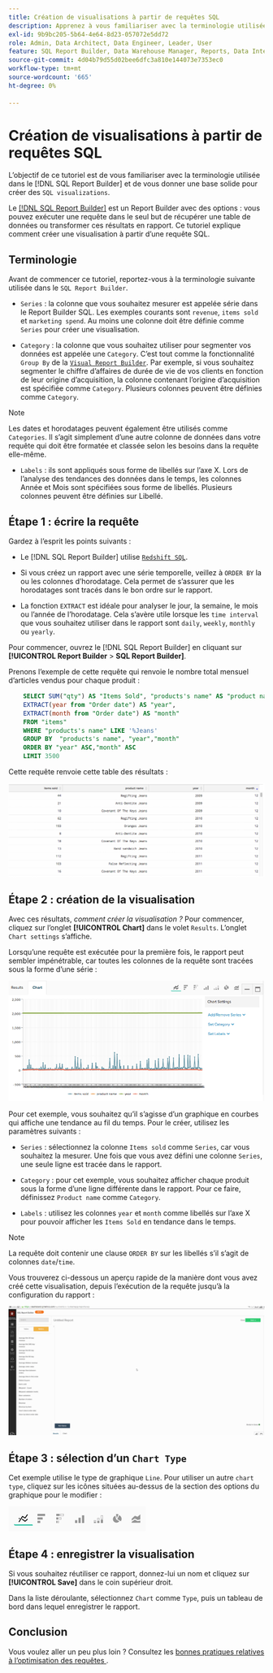 ```yaml
---
title: Création de visualisations à partir de requêtes SQL
description: Apprenez à vous familiariser avec la terminologie utilisée dans SQL Report Builder et à vous donner une base solide pour créer des visualisations SQL.
exl-id: 9b9bc205-5b64-4e64-8d23-057072e5dd72
role: Admin, Data Architect, Data Engineer, Leader, User
feature: SQL Report Builder, Data Warehouse Manager, Reports, Data Integration
source-git-commit: 4d04b79d55d02bee6dfc3a810e144073e7353ec0
workflow-type: tm+mt
source-wordcount: '665'
ht-degree: 0%

---
```


# Création de visualisations à partir de requêtes SQL

L’objectif de ce tutoriel est de vous familiariser avec la terminologie utilisée dans le [!DNL SQL Report Builder] et de vous donner une base solide pour créer des `SQL visualizations`.

Le [[!DNL SQL Report Builder]](../data-analyst/dev-reports/sql-rpt-bldr.md) est un Report Builder avec des options : vous pouvez exécuter une requête dans le seul but de récupérer une table de données ou transformer ces résultats en rapport. Ce tutoriel explique comment créer une visualisation à partir d’une requête SQL.

## Terminologie

Avant de commencer ce tutoriel, reportez-vous à la terminologie suivante utilisée dans le `SQL Report Builder`.

- `Series` : la colonne que vous souhaitez mesurer est appelée série dans le Report Builder SQL. Les exemples courants sont `revenue`, `items sold` et `marketing spend`. Au moins une colonne doit être définie comme `Series` pour créer une visualisation.

- `Category` : la colonne que vous souhaitez utiliser pour segmenter vos données est appelée une `Category`. C’est tout comme la fonctionnalité `Group By` de la [`Visual Report Builder`](../data-user/reports/ess-rpt-build-visual.md). Par exemple, si vous souhaitez segmenter le chiffre d’affaires de durée de vie de vos clients en fonction de leur origine d’acquisition, la colonne contenant l’origine d’acquisition est spécifiée comme `Category`. Plusieurs colonnes peuvent être définies comme `Category`.

>[!NOTE]
>
>Les dates et horodatages peuvent également être utilisés comme `Categories`. Il s’agit simplement d’une autre colonne de données dans votre requête qui doit être formatée et classée selon les besoins dans la requête elle-même.

- `Labels` : ils sont appliqués sous forme de libellés sur l’axe X. Lors de l’analyse des tendances des données dans le temps, les colonnes Année et Mois sont spécifiées sous forme de libellés. Plusieurs colonnes peuvent être définies sur Libellé.

## Étape 1 : écrire la requête

Gardez à l’esprit les points suivants :

- Le [!DNL SQL Report Builder] utilise [`Redshift SQL`](https://docs.aws.amazon.com/redshift/latest/dg/c_redshift-and-postgres-sql.html).

- Si vous créez un rapport avec une série temporelle, veillez à `ORDER BY` la ou les colonnes d’horodatage. Cela permet de s’assurer que les horodatages sont tracés dans le bon ordre sur le rapport.

- La fonction `EXTRACT` est idéale pour analyser le jour, la semaine, le mois ou l’année de l’horodatage. Cela s’avère utile lorsque les `time interval` que vous souhaitez utiliser dans le rapport sont `daily`, `weekly`, `monthly` ou `yearly`.

Pour commencer, ouvrez le [!DNL SQL Report Builder] en cliquant sur **[!UICONTROL Report Builder** > **SQL Report Builder]**.

Prenons l’exemple de cette requête qui renvoie le nombre total mensuel d’articles vendus pour chaque produit :

```sql
    SELECT SUM("qty") AS "Items Sold", "products's name" AS "product name",
    EXTRACT(year from "Order date") AS "year",
    EXTRACT(month from "Order date") AS "month"
    FROM "items"
    WHERE "products's name" LIKE '%Jeans'
    GROUP BY  "products's name", "year","month"
    ORDER BY "year" ASC,"month" ASC
    LIMIT 3500
```

Cette requête renvoie cette table des résultats :

![Tableau présentant les résultats des requêtes SQL avec les articles vendus par produit, année et mois](../assets/SQL_results_table.png)

## Étape 2 : création de la visualisation

Avec ces résultats, *comment créer la visualisation ?* Pour commencer, cliquez sur l’onglet **[!UICONTROL Chart]** dans le volet `Results`. L’onglet `Chart settings` s’affiche.

Lorsqu’une requête est exécutée pour la première fois, le rapport peut sembler impénétrable, car toutes les colonnes de la requête sont tracées sous la forme d’une série :

![Rapport SQL initial avec toutes les colonnes tracées en série](../assets/SQL_initial_report_results.png)

Pour cet exemple, vous souhaitez qu’il s’agisse d’un graphique en courbes qui affiche une tendance au fil du temps. Pour le créer, utilisez les paramètres suivants :

- `Series` : sélectionnez la colonne `Items sold` comme `Series`, car vous souhaitez la mesurer. Une fois que vous avez défini une colonne `Series`, une seule ligne est tracée dans le rapport.

- `Category` : pour cet exemple, vous souhaitez afficher chaque produit sous la forme d’une ligne différente dans le rapport. Pour ce faire, définissez `Product name` comme `Category`.

- `Labels` : utilisez les colonnes `year` et `month` comme libellés sur l’axe X pour pouvoir afficher les `Items Sold` en tendance dans le temps.

>[!NOTE]
>
>La requête doit contenir une clause `ORDER BY` sur les libellés s’il s’agit de colonnes `date`/`time`.

Vous trouverez ci-dessous un aperçu rapide de la manière dont vous avez créé cette visualisation, depuis l’exécution de la requête jusqu’à la configuration du rapport :

![Démonstration animée de la configuration des paramètres de visualisation des rapports SQL](../assets/SQL_report_settings.gif)

## Étape 3 : sélection d’un `Chart Type`

Cet exemple utilise le type de graphique `Line`. Pour utiliser un autre `chart type`, cliquez sur les icônes situées au-dessus de la section des options du graphique pour le modifier :

![Icônes de type graphique disponibles, notamment les options de visualisation Ligne, Barre, Zone et Autres](../assets/Chart_types.png)

## Étape 4 : enregistrer la visualisation

Si vous souhaitez réutiliser ce rapport, donnez-lui un nom et cliquez sur **[!UICONTROL Save]** dans le coin supérieur droit.

Dans la liste déroulante, sélectionnez `Chart` comme `Type`, puis un tableau de bord dans lequel enregistrer le rapport.

## Conclusion

Vous voulez aller un peu plus loin ? Consultez les [ bonnes pratiques relatives à l’optimisation des requêtes ](../best-practices/optimizing-your-sql-queries.md).
